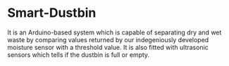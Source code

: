 # Smart-Dustbin
It is an Arduino-based system which is capable of separating dry and wet waste by comparing values returned by our indegeniously developed moisture sensor with a threshold value. It is also fitted with ultrasonic sensors which tells if the dustbin is full or empty. 

